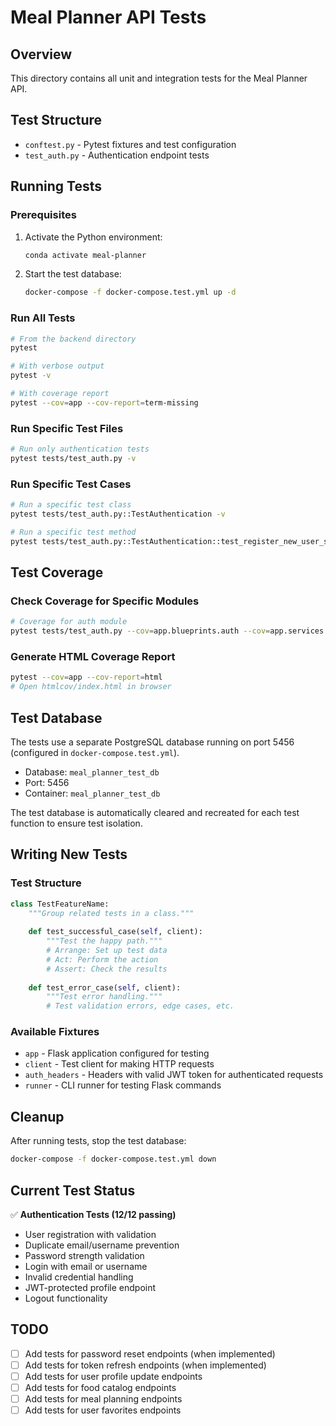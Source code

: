 # Meal Planner API Tests

## Overview
This directory contains all unit and integration tests for the Meal Planner API.

## Test Structure
- `conftest.py` - Pytest fixtures and test configuration
- `test_auth.py` - Authentication endpoint tests

## Running Tests

### Prerequisites
1. Activate the Python environment:
   ```bash
   conda activate meal-planner
   ```

2. Start the test database:
   ```bash
   docker-compose -f docker-compose.test.yml up -d
   ```

### Run All Tests
```bash
# From the backend directory
pytest

# With verbose output
pytest -v

# With coverage report
pytest --cov=app --cov-report=term-missing
```

### Run Specific Test Files
```bash
# Run only authentication tests
pytest tests/test_auth.py -v
```

### Run Specific Test Cases
```bash
# Run a specific test class
pytest tests/test_auth.py::TestAuthentication -v

# Run a specific test method
pytest tests/test_auth.py::TestAuthentication::test_register_new_user_success -v
```

## Test Coverage

### Check Coverage for Specific Modules
```bash
# Coverage for auth module
pytest tests/test_auth.py --cov=app.blueprints.auth --cov=app.services.auth_service --cov-report=term-missing
```

### Generate HTML Coverage Report
```bash
pytest --cov=app --cov-report=html
# Open htmlcov/index.html in browser
```

## Test Database
The tests use a separate PostgreSQL database running on port 5456 (configured in `docker-compose.test.yml`).

- Database: `meal_planner_test_db`
- Port: 5456
- Container: `meal_planner_test_db`

The test database is automatically cleared and recreated for each test function to ensure test isolation.

## Writing New Tests

### Test Structure
```python
class TestFeatureName:
    """Group related tests in a class."""
    
    def test_successful_case(self, client):
        """Test the happy path."""
        # Arrange: Set up test data
        # Act: Perform the action
        # Assert: Check the results
        
    def test_error_case(self, client):
        """Test error handling."""
        # Test validation errors, edge cases, etc.
```

### Available Fixtures
- `app` - Flask application configured for testing
- `client` - Test client for making HTTP requests
- `auth_headers` - Headers with valid JWT token for authenticated requests
- `runner` - CLI runner for testing Flask commands

## Cleanup
After running tests, stop the test database:
```bash
docker-compose -f docker-compose.test.yml down
```

## Current Test Status
✅ **Authentication Tests (12/12 passing)**
- User registration with validation
- Duplicate email/username prevention
- Password strength validation
- Login with email or username
- Invalid credential handling
- JWT-protected profile endpoint
- Logout functionality

## TODO
- [ ] Add tests for password reset endpoints (when implemented)
- [ ] Add tests for token refresh endpoints (when implemented)
- [ ] Add tests for user profile update endpoints
- [ ] Add tests for food catalog endpoints
- [ ] Add tests for meal planning endpoints
- [ ] Add tests for user favorites endpoints
